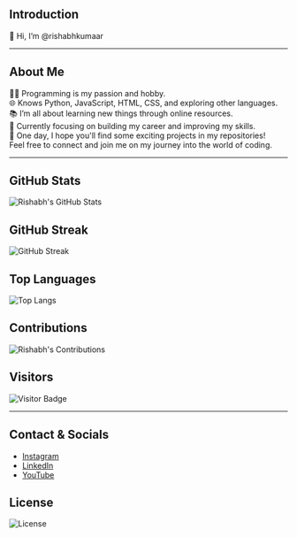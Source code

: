 ## Introduction
👋 Hi, I’m @rishabhkumaar

---

## About Me
👨‍💻 Programming is my passion and hobby.  
🌐 Knows Python, JavaScript, HTML, CSS, and exploring other languages.  
📚 I’m all about learning new things through online resources.  
🚀 Currently focusing on building my career and improving my skills.  
🌟 One day, I hope you'll find some exciting projects in my repositories!  
Feel free to connect and join me on my journey into the world of coding.  

---

## GitHub Stats
![Rishabh's GitHub Stats](https://github-readme-stats.vercel.app/api?username=rishabhkumaar&count_private=true&show_icons=true&hide_title=true)

## GitHub Streak
![GitHub Streak](https://github-readme-streak-stats.herokuapp.com/?user=rishabhkumaar&theme=dark)

## Top Languages
![Top Langs](https://github-readme-stats.vercel.app/api/top-langs/?username=rishabhkumaar&layout=compact&theme=dark)

## Contributions
![Rishabh's Contributions](https://activity-graph.herokuapp.com/graph?username=rishabhkumaar&theme=github&hide_border=true)

## Visitors
![Visitor Badge](https://visitor-badge.laobi.icu/badge?page_id=rishabhkumaar)

---

## Contact & Socials
- [Instagram](https://instagram.com/rishabhkumaaaar)
- [LinkedIn](https://www.linkedin.com/in/rishabhkumaar)
- [YouTube](https://www.youtube.com/@rishabhkumaar)


## License
![License](https://img.shields.io/badge/License-MIT-blue.svg)

<!--
**rishabhkumaar/rishabhkumaar** is a ✨ _special_ ✨ repository because its `README.md` (this file) appears on your GitHub profile.

Here are some ideas to get you started:

- 🔭 I’m currently working on ...
- 🌱 I’m currently learning ...
- 👯 I’m looking to collaborate on ...
- 🤔 I’m looking for help with ...
- 💬 Ask me about ...
- 📫 How to reach me: ...
- 😄 Pronouns: ...
- ⚡ Fun fact: ...
-->
